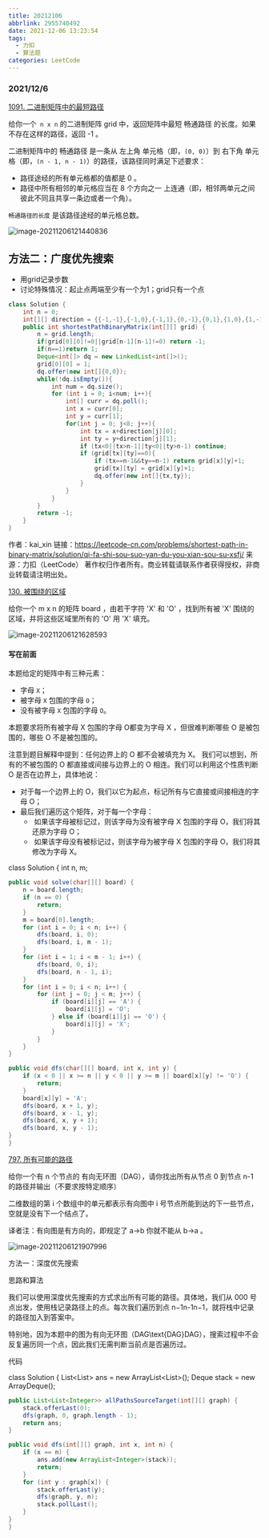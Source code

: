 ```yaml
---
title: 20212106
abbrlink: 2955740492
date: 2021-12-06 13:23:54
tags:
  - 力扣
  - 算法题
categories: LeetCode
---
```

### 2021/12/6

[1091. 二进制矩阵中的最短路径](https://leetcode-cn.com/problems/shortest-path-in-binary-matrix/)

给你一个` n x n` 的二进制矩阵 grid 中，返回矩阵中最短 畅通路径 的长度。如果不存在这样的路径，返回 -1 。

二进制矩阵中的 畅通路径 是一条从 左上角 单元格（即，`(0, 0)`）到 右下角 单元格（即，`(n - 1, n - 1)`）的路径，该路径同时满足下述要求：

- 路径途经的所有单元格都的值都是 0 。
- 路径中所有相邻的单元格应当在 8 个方向之一 上连通（即，相邻两单元之间彼此不同且共享一条边或者一个角）。

`畅通路径的长度` 是该路径途经的单元格总数。



![image-20211206121440836](https://qingyun-test.oss-cn-hangzhou.aliyuncs.com/img/image-20211206121442593.png?x-oss-process=style/qingyun)

## 方法二：广度优先搜索

- 用grid记录步数
- 讨论特殊情况：起止点两端至少有一个为1；grid只有一个点

```java
class Solution {
    int n = 0; 
    int[][] direction = {{-1,-1},{-1,0},{-1,1},{0,-1},{0,1},{1,0},{1,-1},{1,1}};
    public int shortestPathBinaryMatrix(int[][] grid) {
        n = grid.length;
        if(grid[0][0]!=0||grid[n-1][n-1]!=0) return -1;
        if(n==1)return 1;
        Deque<int[]> dq = new LinkedList<int[]>();
        grid[0][0] = 1;
        dq.offer(new int[]{0,0});
        while(!dq.isEmpty()){
            int num = dq.size();
            for (int i = 0; i<num; i++){
                int[] curr = dq.poll();
                int x = curr[0];
                int y = curr[1];
                for(int j = 0; j<8; j++){
                    int tx = x+direction[j][0];
                    int ty = y+direction[j][1];
                    if (tx<0||tx>n-1||ty<0||ty>n-1) continue;
                    if (grid[tx][ty]==0){   
                        if (tx==n-1&&ty==n-1) return grid[x][y]+1;
                        grid[tx][ty] = grid[x][y]+1;
                        dq.offer(new int[]{tx,ty});
                    }
                }
            }
        }
        return -1;
    }
}
```

作者：kai_xin
链接：https://leetcode-cn.com/problems/shortest-path-in-binary-matrix/solution/qi-fa-shi-sou-suo-yan-du-you-xian-sou-su-xsfj/
来源：力扣（LeetCode）
著作权归作者所有。商业转载请联系作者获得授权，非商业转载请注明出处。

[130. 被围绕的区域](https://leetcode-cn.com/problems/surrounded-regions/)

给你一个 m x n 的矩阵 board ，由若干字符 'X' 和 'O' ，找到所有被 'X' 围绕的区域，并将这些区域里所有的 'O' 用 'X' 填充。

![image-20211206121628593](https://qingyun-test.oss-cn-hangzhou.aliyuncs.com/img/image-20211206121628593.png?x-oss-process=style/qingyun)

#### 写在前面

本题给定的矩阵中有三种元素：

- 字母 `X`；
- 被字母 `X` 包围的字母 `O`；
- 没有被字母 `X` 包围的字母 `O`。

本题要求将所有被字母 X 包围的字母 O都变为字母 X ，但很难判断哪些 O 是被包围的，哪些 O 不是被包围的。

注意到题目解释中提到：任何边界上的 O 都不会被填充为 X。 我们可以想到，所有的不被包围的 O 都直接或间接与边界上的 O 相连。我们可以利用这个性质判断 O 是否在边界上，具体地说：

- 对于每一个边界上的 O，我们以它为起点，标记所有与它直接或间接相连的字母 O；
- 最后我们遍历这个矩阵，对于每一个字母：
  - ​    如果该字母被标记过，则该字母为没有被字母 X 包围的字母 O，我们将其还原为字母 O；
  - ​    如果该字母没有被标记过，则该字母为被字母 X 包围的字母 O，我们将其修改为字母 X。

class Solution {
    int n, m;

```java
public void solve(char[][] board) {
    n = board.length;
    if (n == 0) {
        return;
    }
    m = board[0].length;
    for (int i = 0; i < n; i++) {
        dfs(board, i, 0);
        dfs(board, i, m - 1);
    }
    for (int i = 1; i < m - 1; i++) {
        dfs(board, 0, i);
        dfs(board, n - 1, i);
    }
    for (int i = 0; i < n; i++) {
        for (int j = 0; j < m; j++) {
            if (board[i][j] == 'A') {
                board[i][j] = 'O';
            } else if (board[i][j] == 'O') {
                board[i][j] = 'X';
            }
        }
    }
}

public void dfs(char[][] board, int x, int y) {
    if (x < 0 || x >= n || y < 0 || y >= m || board[x][y] != 'O') {
        return;
    }
    board[x][y] = 'A';
    dfs(board, x + 1, y);
    dfs(board, x - 1, y);
    dfs(board, x, y + 1);
    dfs(board, x, y - 1);
}
}
```

[797. 所有可能的路径](https://leetcode-cn.com/problems/all-paths-from-source-to-target/)

给你一个有 n 个节点的 有向无环图（DAG），请你找出所有从节点 0 到节点 n-1 的路径并输出（不要求按特定顺序）

二维数组的第 i 个数组中的单元都表示有向图中 i 号节点所能到达的下一些节点，空就是没有下一个结点了。

译者注：有向图是有方向的，即规定了 a→b 你就不能从 b→a 。

![image-20211206121907996](https://qingyun-test.oss-cn-hangzhou.aliyuncs.com/img/image-20211206121907996.png?x-oss-process=style/qingyun)

方法一：深度优先搜索

思路和算法

我们可以使用深度优先搜索的方式求出所有可能的路径。具体地，我们从 000 号点出发，使用栈记录路径上的点。每次我们遍历到点 n−1n-1n−1，就将栈中记录的路径加入到答案中。

特别地，因为本题中的图为有向无环图（DAG\text{DAG}DAG），搜索过程中不会反复遍历同一个点，因此我们无需判断当前点是否遍历过。

代码

class Solution {
    List<List<Integer>> ans = new ArrayList<List<Integer>>();
    Deque<Integer> stack = new ArrayDeque<Integer>();

```java
public List<List<Integer>> allPathsSourceTarget(int[][] graph) {
    stack.offerLast(0);
    dfs(graph, 0, graph.length - 1);
    return ans;
}

public void dfs(int[][] graph, int x, int n) {
    if (x == n) {
        ans.add(new ArrayList<Integer>(stack));
        return;
    }
    for (int y : graph[x]) {
        stack.offerLast(y);
        dfs(graph, y, n);
        stack.pollLast();
    }
}
}
```